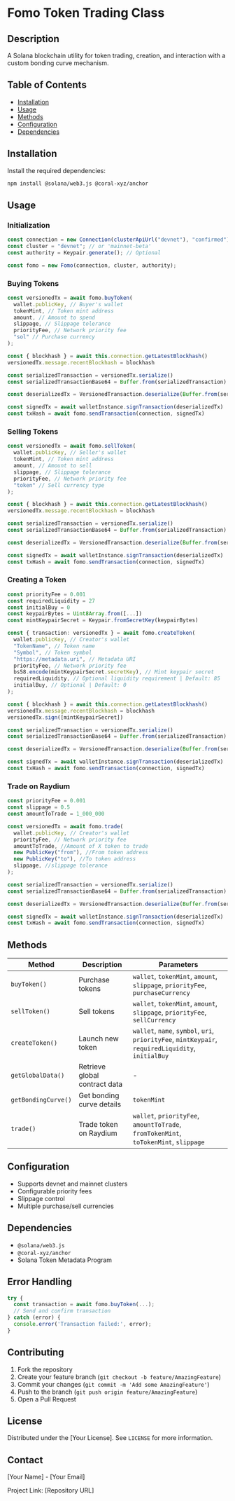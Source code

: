 # Fomo Token Trading Class

## Description

A Solana blockchain utility for token trading, creation, and interaction with a custom bonding curve mechanism.

## Table of Contents

- [Installation](#installation)
- [Usage](#usage)
- [Methods](#methods)
- [Configuration](#configuration)
- [Dependencies](#dependencies)

## Installation

Install the required dependencies:

```bash
npm install @solana/web3.js @coral-xyz/anchor
```

## Usage

### Initialization

```typescript
const connection = new Connection(clusterApiUrl("devnet"), "confirmed");
const cluster = "devnet"; // or 'mainnet-beta'
const authority = Keypair.generate(); // Optional

const fomo = new Fomo(connection, cluster, authority);
```

### Buying Tokens

```typescript
const versionedTx = await fomo.buyToken(
  wallet.publicKey, // Buyer's wallet
  tokenMint, // Token mint address
  amount, // Amount to spend
  slippage, // Slippage tolerance
  priorityFee, // Network priority fee
  "sol" // Purchase currency
);

const { blockhash } = await this.connection.getLatestBlockhash()
versionedTx.message.recentBlockhash = blockhash

const serializedTransaction = versionedTx.serialize()
const serializedTransactionBase64 = Buffer.from(serializedTransaction).toString('base64')

const deserializedTx = VersionedTransaction.deserialize(Buffer.from(serializedTransactionBase64, 'base64'))

const signedTx = await walletInstance.signTransaction(deserializedTx)
const txHash = await fomo.sendTransaction(connection, signedTx)
```

### Selling Tokens

```typescript
const versionedTx = await fomo.sellToken(
  wallet.publicKey, // Seller's wallet
  tokenMint, // Token mint address
  amount, // Amount to sell
  slippage, // Slippage tolerance
  priorityFee, // Network priority fee
  "token" // Sell currency type
);

const { blockhash } = await this.connection.getLatestBlockhash()
versionedTx.message.recentBlockhash = blockhash

const serializedTransaction = versionedTx.serialize()
const serializedTransactionBase64 = Buffer.from(serializedTransaction).toString('base64')

const deserializedTx = VersionedTransaction.deserialize(Buffer.from(serializedTransactionBase64, 'base64'))

const signedTx = await walletInstance.signTransaction(deserializedTx)
const txHash = await fomo.sendTransaction(connection, signedTx)
```

### Creating a Token

```typescript
const priorityFee = 0.001
const requiredLiquidity = 27
const initialBuy = 0
const keypairBytes = Uint8Array.from([...])
const mintKeypairSecret = Keypair.fromSecretKey(keypairBytes)

const { transaction: versionedTx } = await fomo.createToken(
  wallet.publicKey, // Creator's wallet
  "TokenName", // Token name
  "Symbol", // Token symbol
  "https://metadata.uri", // Metadata URI
  priorityFee, // Network priority fee
  bs58.encode(mintKeypairSecret.secretKey), // Mint keypair secret
  requiredLiquidity, // Optional liquidity requirement | Default: 85
  initialBuy, // Optional | Default: 0
);

const { blockhash } = await this.connection.getLatestBlockhash()
versionedTx.message.recentBlockhash = blockhash
versionedTx.sign([mintKeypairSecret])

const serializedTransaction = versionedTx.serialize()
const serializedTransactionBase64 = Buffer.from(serializedTransaction).toString('base64')

const deserializedTx = VersionedTransaction.deserialize(Buffer.from(serializedTransactionBase64, 'base64'))

const signedTx = await walletInstance.signTransaction(deserializedTx)
const txHash = await fomo.sendTransaction(connection, signedTx)
```

### Trade on Raydium

```typescript
const priorityFee = 0.001
const slippage = 0.5
const amountToTrade = 1_000_000

const versionedTx = await fomo.trade(
  wallet.publicKey, // Creator's wallet
  priorityFee, // Network priority fee
  amountToTrade, //Amount of X token to trade
  new PublicKey("from"), //From token address
  new PublicKey("to"), //To token address
  slippage, //slippage tolerance
);

const serializedTransaction = versionedTx.serialize()
const serializedTransactionBase64 = Buffer.from(serializedTransaction).toString('base64')

const deserializedTx = VersionedTransaction.deserialize(Buffer.from(serializedTransactionBase64, 'base64'))

const signedTx = await walletInstance.signTransaction(deserializedTx)
const txHash = await fomo.sendTransaction(connection, signedTx)
```

## Methods

| Method              | Description                   | Parameters                                                                             |
| ------------------- | ----------------------------- |----------------------------------------------------------------------------------------|
| `buyToken()`        | Purchase tokens               | `wallet`, `tokenMint`, `amount`, `slippage`, `priorityFee`, `purchaseCurrency`         |
| `sellToken()`       | Sell tokens                   | `wallet`, `tokenMint`, `amount`, `slippage`, `priorityFee`, `sellCurrency`             |
| `createToken()`     | Launch new token              | `wallet`, `name`, `symbol`, `uri`, `priorityFee`, `mintKeypair`, `requiredLiquidity`, `initialBuy` |
| `getGlobalData()`   | Retrieve global contract data | -                                                                                      |
| `getBondingCurve()` | Get bonding curve details     | `tokenMint`                                                                            |
| `trade()`           | Trade token on Raydium        | `wallet`, `priorityFee`, `amountToTrade`, `fromTokenMint`, `toTokenMint`, `slippage`   |

## Configuration

- Supports devnet and mainnet clusters
- Configurable priority fees
- Slippage control
- Multiple purchase/sell currencies

## Dependencies

- `@solana/web3.js`
- `@coral-xyz/anchor`
- Solana Token Metadata Program

## Error Handling

```typescript
try {
  const transaction = await fomo.buyToken(...);
  // Send and confirm transaction
} catch (error) {
  console.error('Transaction failed:', error);
}
```

## Contributing

1. Fork the repository
2. Create your feature branch (`git checkout -b feature/AmazingFeature`)
3. Commit your changes (`git commit -m 'Add some AmazingFeature'`)
4. Push to the branch (`git push origin feature/AmazingFeature`)
5. Open a Pull Request

## License

Distributed under the [Your License]. See `LICENSE` for more information.

## Contact

[Your Name] - [Your Email]

Project Link: [Repository URL]
